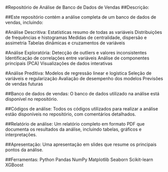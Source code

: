 
#Repositório de Análise de Banco de Dados de Vendas
##Descrição:

##Este repositório contém a análise completa de um banco de dados de vendas, incluindo:

#Análise Descritiva:
Estatísticas resumo de todas as variáveis
Distribuições de frequências e histogramas
Medidas de centralidade, dispersão e assimetria
Tabelas dinâmicas e cruzamentos de variáveis

#Análise Exploratória:
Detecção de outliers e valores inconsistentes
Identificação de correlações entre variáveis
Análise de componentes principais (PCA)
Visualizações de dados interativas

#Análise Preditiva:
Modelos de regressão linear e logística
Seleção de variáveis e regularização
Avaliação de desempenho dos modelos
Previsões de vendas futuras


##Banco de dados de vendas: O banco de dados utilizado na análise está disponível no repositório.

##Códigos de análise: Todos os códigos utilizados para realizar a análise estão disponíveis no repositório, com comentários detalhados.

##Relatório de análise: Um relatório completo em formato PDF que documenta os resultados da análise, incluindo tabelas, gráficos e interpretações.

##Apresentação: Uma apresentação em slides que resume os principais pontos da análise.

##Ferramentas:
Python
Pandas
NumPy
Matplotlib
Seaborn
Scikit-learn
XGBoost
